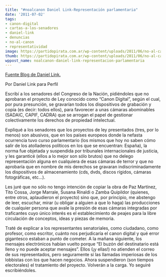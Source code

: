 ```yaml
---
title: "#noalcanon Daniel Link-Representación parlamentaria"
date: '2011-07-02'
tags:
- canon-digital
- cartas-a-los-senadores
- daniel-link
- denuncias
- no-al-canon
- representatividad
image: https://partidopirata.com.ar/wp-content/uploads/2011/06/no-al-canon-ok.png
thumb: https://partidopirata.com.ar/wp-content/uploads/2011/06/no-al-canon-ok-150x112.png
wppost_name: noalcanon-daniel-link-representacion-parlamentaria
---
```


<a href="http://linkillo.blogspot.com/2011/07/representacion-parlamentaria.html" target="_blank">Fuente Blog de Daniel Link.</a>

Por Daniel Link para Perfil


Escribí a los senadores del Congreso de la Nación, pidiéndoles que no aprobaran el proyecto de Ley conocido como “Canon Digital”, según el cual, por pura presunción, se gravarían todos los dispositivos de grabación y copia (es decir: todos ellos), para favorecer a unas cámaras abominables (SADAIC, CAPIF, CADRA) que se arrogan el papel de gestionar colectivamente los derechos de propiedad intelectual.

Expliqué a los senadores que los proyectos de ley presentados (tres, por lo menos) son abusivos, que en los países europeos donde la nefasta ocurrencia tuvo curso parlamentario (los mismos que hoy no saben cómo salir de los atolladeros políticos en los que se encuentran: España), la norma fue objetada y suspendida por tribunales internacionales de justicia, y les garanticé (ellos a lo mejor son sólo brutos) que no delego representación alguna en cualquiera de esas cámaras de terror y que no aprobaría que en nombre de mis derechos se gravaran indiscriminadamente los dispositivos de almacenamiento (cds, dvds, discos rígidos, cámaras fotográficas, etc...).

Les juré que no sólo no tengo intención de copiar la obra de Paz Martínez, Tito Cossa, Jorge Marrale, Susana Rinaldi o Zamba Quipildor (quienes, entre otros, aplaudieron el proyecto) sino que, por principio, me abstengo de leer, escuchar, mirar (u obligar a alguien a que lo haga) las producciones de cualquier persona que avale la presión de esas cámaras integradas por traficantes cuyo único interés es el establecimiento de peajes para la libre circulación de conceptos, ideas y piezas de memoria.

Traté de explicar a los representantes senatoriales, como ciudadano, como profesor, como escritor, cuánto nos perjudicaría el canon digital y qué error gigantesco estaban a punto de cometer. A la mañana siguiente, los mensajes electrónicos habían vuelto porque “El buzón del destinatario está lleno y no puede aceptar mensajes”.
Ellos (¡y ellas!) no atienden el correo de sus representados, pero seguramente sí las llamadas imperiosas de los lobbistas con los que hacen negocios.
Ahora suspendieron (son tiempos electorales) el tratamiento del proyecto. Volverán a la carga. Yo seguiré escribiéndoles.
